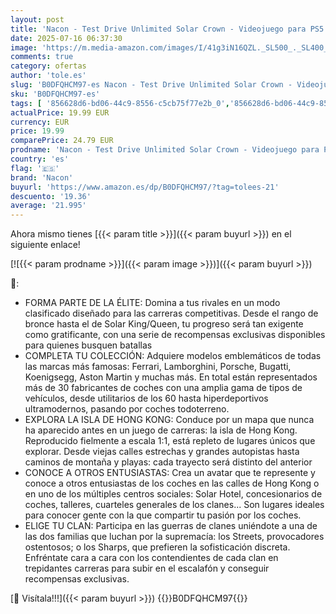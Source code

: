 ```yaml
---
layout: post
title: 'Nacon - Test Drive Unlimited Solar Crown - Videojuego para PS5 - [Versión Española]'
date: 2025-07-16 06:37:30
image: 'https://m.media-amazon.com/images/I/41g3iN16QZL._SL500_._SL400_.jpg'
comments: true
category: ofertas
author: 'tole.es'
slug: 'B0DFQHCM97-es Nacon - Test Drive Unlimited Solar Crown - Videojuego para...'
sku: 'B0DFQHCM97-es'
tags: [ '856628d6-bd06-44c9-8556-c5cb75f77e2b_0','856628d6-bd06-44c9-8556-c5cb75f77e2b_2201','856628d6-bd06-44c9-8556-c5cb75f77e2b_3601','Arborist Merchandising Root','Hardware y juegos para PlayStation 5','Juegos para PlayStation 5','Preventa de Videojuegos','Self Service','Special Features Stores','Videojuegos','Videojuegos más esperados','nacon','ps5','🇪🇸', ]
actualPrice: 19.99 EUR
currency: EUR
price: 19.99
comparePrice: 24.79 EUR
prodname: 'Nacon - Test Drive Unlimited Solar Crown - Videojuego para PS5 - [Versión Española]'
country: 'es'
flag: '🇪🇸'
brand: 'Nacon'
buyurl: 'https://www.amazon.es/dp/B0DFQHCM97/?tag=tolees-21'
descuento: '19.36'
average: '21.995'
---
```


Ahora mismo tienes [{{< param title >}}]({{< param buyurl >}}) en el siguiente enlace!

[![{{< param prodname >}}]({{< param image >}})]({{< param buyurl >}})

🔎:

- FORMA PARTE DE LA ÉLITE: Domina a tus rivales en un modo clasificado diseñado para las carreras competitivas. Desde el rango de bronce hasta el de Solar King/Queen, tu progreso será tan exigente como gratificante, con una serie de recompensas exclusivas disponibles para quienes busquen batallas
- COMPLETA TU COLECCIÓN: Adquiere modelos emblemáticos de todas las marcas más famosas: Ferrari, Lamborghini, Porsche, Bugatti, Koenigsegg, Aston Martin y muchas más. En total están representados más de 30 fabricantes de coches con una amplia gama de tipos de vehículos, desde utilitarios de los 60 hasta hiperdeportivos ultramodernos, pasando por coches todoterreno.
- EXPLORA LA ISLA DE HONG KONG: Conduce por un mapa que nunca ha aparecido antes en un juego de carreras: la isla de Hong Kong. Reproducido fielmente a escala 1:1, está repleto de lugares únicos que explorar. Desde viejas calles estrechas y grandes autopistas hasta caminos de montaña y playas: cada trayecto será distinto del anterior
- CONOCE A OTROS ENTUSIASTAS: Crea un avatar que te represente y conoce a otros entusiastas de los coches en las calles de Hong Kong o en uno de los múltiples centros sociales: Solar Hotel, concesionarios de coches, talleres, cuarteles generales de los clanes... Son lugares ideales para conocer gente con la que compartir tu pasión por los coches.
- ELIGE TU CLAN: Participa en las guerras de clanes uniéndote a una de las dos familias que luchan por la supremacía: los Streets, provocadores ostentosos; o los Sharps, que prefieren la sofisticación discreta. Enfréntate cara a cara con los contendientes de cada clan en trepidantes carreras para subir en el escalafón y conseguir recompensas exclusivas.

[🛒 Visítala!!!]({{< param buyurl >}})
{{<world>}}B0DFQHCM97{{</world>}}
